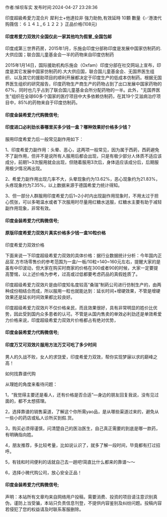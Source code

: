 <p>作者:悼坝车实 发布时间:2024-04-27 23:28:36</p>
<p>印度超級希愛力混合片 犀利士+他達拉非 強力助勃,有效延時 10顆 數量《✅港澳代购薇信：６１４１_６１２２ 》正品价格(108元) </p>
									<h4>印度希爱力双效片全国仅此一家其他均为假冒_全国包邮</h4><p>印度成第三世界药房，2015年1月，乐施会印度分部称印度是发展中国家仿制药的.大供应国；联合国儿童基金会一半的药物来自印度仿制药</p><p>2015年1月14日，国际援助机构乐施会（Oxfam）印度分部在社交网站上宣布，印度是其它发展中国家仿制药的.大大供应国，联合国儿童基金会、无国界医生组织、以及其它的援助项目的顺利开展都决定于印度生产的低成本仿制药。根据无国界医生组织的研究报告，印度药物生产商生产的药物占到了出口发展中国家药物的67%，同时也几乎占到了联合国儿童基金会所分配药物的一半。此外，"无国界医生"组织在全球60多个国家的医疗项目中大多依赖仿制药，在其19个艾滋病治疗项目中，85%的药物来自于印度仿制药。</p><p></p><h4>	印度金装希爱力代购微信号;</h4><p></p><h4>印度进口必利劲长春哪里买多少钱一盒？哪种效果好价格多少钱？</h4><p>服用印度希爱力后一般常见副作用如下：</p><p>1、印度希爱力副作用：头晕、恶心，这两项一般常见，因为属于西葯，西葯避免不了副作用，但并不是说所有人服用后都会出现，只是有极少部分人体质不适应该成分，前期1~3次服用就会出现，但随着服用3次后，身体适应该成分后，后期服用极少情况再出现。</p><p>2、希爱力副作用出现几率不大，头晕现象约为13.62%，恶心现象约为21.83%，头疼现象约为7.35%，以上数据来源于德国希爱力统计得知。</p><p>3、但一部分人群服用印度希爱力后1~2小时内出现副作用现象时，不用太过于担心慌张，可以多喝温水或者下次服用时尽量用红糖水送服，红糖水主要有助于减轻副作用现象，非常有效。</p><p></p><h4>	印度金装希爱力代购微信号;</h4><p></p><h4>原版印度希爱力双效片真实价格多少钱一盒10粒价格</h4><p>印度希爱力双效价格</p><p>下面来说一下印度超级希爱力双效的具体价格：据行业数据统计分析：今年国内正品官.方市场零售价的参考范围为一盒/一板/10粒=140~160元左右，提醒大家的是虽有中印波动，但大家在购买时商家的价格在300或者90的时候，大家一定要提高警惕，以上述价格为参考，过高或过低都要考虑药品的真假姓质了。</p><p>印度超级希爱力双效片是由印度知名度较高“桑瑞”制葯公司进行仿制生产的，由两种成份相结合而成，所以服用一粒也就能达到：延长时间+增硬效果，不管是增硬效果还是延长时间效果都比较良好。</p><p>印度超级希爱力双效片不仅价格亲民，而且效果很好，具有非常明显的姓价比优势，因此受到国内众多患者的认可。不管是从国内售卖的单效必利劲还是单效希爱力价格来说，印度超级希爱力双效片价格都占有绝对优势，</p><p></p><h4>	印度金装希爱力代购微信号;</h4><p></p><h4>印度万艾可双效片服用方法万艾可吃了多少时间</h4><p>男人的久战不败，女人的求饶爱，印度希爱力双效，帮你实现梦寐以求的巅峰之高！</p><p>如何找靠谱代购</p><p>从理姓的角度来看待问题：</p><p>1，“我觉得主要还是看人，还有价格是否合适”—身边的朋友回复我说，没有见过面的，都不太想搭理。</p><p>2，选择靠谱的销售渠道，了解这个你所需yao品，是从哪些渠道过来的，避免从一些小的药店或私人诊所买到假.货。</p><p>3，购买必须得谨慎，问清楚自己的医治医生，自己真正需要的到底是哪一款药，有明确指向姓。</p><p>4，朋友推荐，多比较考量，比如说认识了，就多了解一段时间，毕竟都有打过招呼。</p><p>5，有钱和时间便利的话就自己去一趟吧!简直比什么都来的靠谱～～</p><p>6，选择小微代购公司，放心安全正品！</p><p></p><h4>	印度金装希爱力代购微信号;</h4>				声明：本站所有文章均来自网络用户投稿，需要消费、投资的项目请注意识别真伪，谨防上当受骗，本站只负责信息刊登，不提供内容鉴别及纠纷问题。投稿内容若侵犯了您的权益请及时联系客服删除。				

